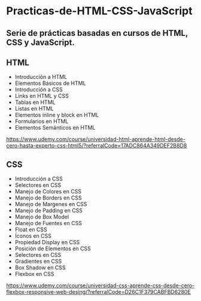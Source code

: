 # Practicas-de-HTML-CSS-JavaScript
## Serie de prácticas basadas en cursos de HTML, CSS y JavaScript.

## HTML
- Introducción a HTML
- Elementos Básicos de HTML
- Introducción a CSS
- Links en HTML y CSS
- Tablas en HTML
- Listas en HTML
- Elementos inline y block en HTML
- Formularios en HTML
- Elementos Semánticos en HTML

https://www.udemy.com/course/universidad-html-aprende-html-desde-cero-hasta-experto-css-html5/?referralCode=17ADC864A349DEF2B8D8

## CSS
- Introducción a CSS
- Selectores en CSS
- Manejo de Colores en CSS
- Manejo de Borders en CSS
- Manejo de Margenes en CSS
- Manejo de Padding en CSS
- Manejo de Box Model
- Manejo de Fuentes en CSS
- Float en CSS
- Íconos en CSS
- Propiedad Display en CSS
- Posición de Elementos en CSS
- Selectores en CSS
- Gradientes en CSS
- Box Shadow en CSS
- Flexbox en CSS

https://www.udemy.com/course/universidad-css-aprende-css-desde-cero-flexbox-responsive-web-desing/?referralCode=D26C1F379CABFBD6280E


